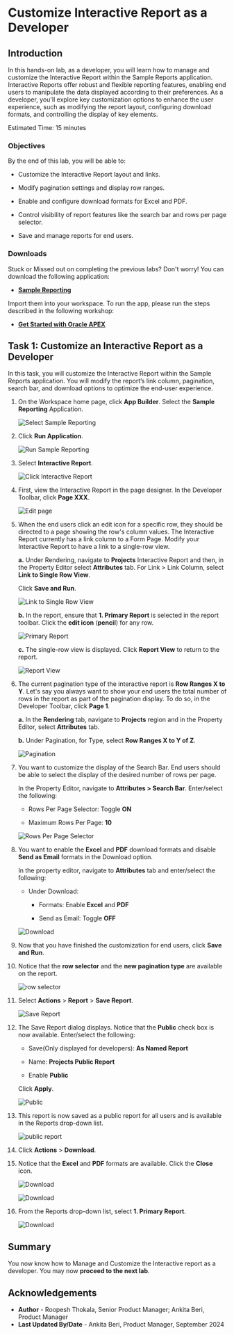 # Customize Interactive Report as a Developer

## Introduction

In this hands-on lab, as a developer, you will learn how to manage and customize the Interactive Report within the Sample Reports application. Interactive Reports offer robust and flexible reporting features, enabling end users to manipulate the data displayed according to their preferences. As a developer, you'll explore key customization options to enhance the user experience, such as modifying the report layout, configuring download formats, and controlling the display of key elements.

Estimated Time: 15 minutes

### Objectives

By the end of this lab, you will be able to:

- Customize the Interactive Report layout and links.

- Modify pagination settings and display row ranges.

- Enable and configure download formats for Excel and PDF.

- Control visibility of report features like the search bar and rows per page selector.

- Save and manage reports for end users.

### Downloads

Stuck or Missed out on completing the previous labs? Don't worry! You can download the following application:

- **[Sample Reporting](https://c4u04.objectstorage.us-ashburn-1.oci.customer-oci.com/p/EcTjWk2IuZPZeNnD_fYMcgUhdNDIDA6rt9gaFj_WZMiL7VvxPBNMY60837hu5hga/n/c4u04/b/livelabsfiles/o/labfiles%2FDevelopingReports-SampleReporting.sql)**

Import them into your workspace. To run the app, please run the steps described in the following workshop:

- **[Get Started with Oracle APEX](https://livelabs.oracle.com/pls/apex/r/dbpm/livelabs/run-workshop?p210_wid=3509)**

## Task 1: Customize an Interactive Report as a Developer

In this task, you will customize the Interactive Report within the Sample Reports application. You will modify the report’s link column, pagination, search bar, and download options to optimize the end-user experience.

1. On the Workspace home page, click **App Builder**. Select the **Sample Reporting** Application.

    ![Select Sample Reporting](images/sample-reporting.png " ")

2. Click **Run Application**.

    ![Run Sample Reporting](images/run-sample-reporting.png " ")

3. Select **Interactive Report**.

    ![Click Interactive Report](images/select-sample-reporting.png " ")

4. First, view the Interactive Report in the page designer. In the Developer Toolbar, click **Page XXX**.

    ![Edit page](images/click-page1.png " ")

5. When the end users click an edit icon for a specific row, they should be directed to a page showing the row's column values. The Interactive Report currently has a link column to a Form Page. Modify your Interactive Report to have a link to a single-row view.

    **a.** Under Rendering, navigate to **Projects** Interactive Report and then, in the Property Editor select **Attributes** tab. For Link > Link Column, select **Link to Single Row View**.

    Click **Save and Run**.

    ![Link to Single Row View](images/change-srw.png " ")

    **b.** In the report, ensure that **1. Primary Report** is selected in the report toolbar. Click the **edit icon** (**pencil**) for any row.

    ![Primary Report](images/view-srw1.png " ")

    **c.** The single-row view is displayed. Click **Report View** to return to the report.

    ![Report View](images/view-srw2.png " ")

6. The current pagination type of the interactive report is **Row Ranges X to Y**. Let's say you always want to show your end users the total number of rows in the report as part of the pagination display. To do so, in the Developer Toolbar, click **Page 1**.

    **a.** In the **Rendering** tab, navigate to **Projects** region and in the Property Editor, select **Attributes** tab.

    **b.** Under Pagination, for Type, select **Row Ranges X to Y of Z**.

    ![Pagination](images/change-pagination.png " ")

7. You want to customize the display of the Search Bar. End users should be able to select the display of the desired number of rows per page.

    In the Property Editor, navigate to **Attributes > Search Bar**. Enter/select the following:

    - Rows Per Page Selector: Toggle **ON**

    - Maximum Rows Per Page: **10**

    ![Rows Per Page Selector](images/enable-rpp.png " ")

8. You want to enable the **Excel** and **PDF** download formats and disable **Send as Email** formats in the Download option.

    In the property editor, navigate to **Attributes** tab and enter/select the following:

    - Under Download:

        - Formats: Enable **Excel** and **PDF**

        - Send as Email: Toggle **OFF**

    ![Download](images/disable-email1.png " ")

9. Now that you have finished the customization for end users, click **Save and Run**.

10. Notice that the **row selector** and the **new pagination type** are available on the report.

    ![row selector](images/run-ir13.png " ")

11. Select **Actions** > **Report** > **Save Report**.

    ![Save Report](images/save-report2.png " ")

12. The Save Report dialog displays. Notice that the **Public** check box is now available. Enter/select the following:

    - Save(Only displayed for developers): **As Named Report**

    - Name: **Projects Public Report**

    - Enable **Public**

    Click **Apply**.

    ![Public](images/save-report4.png " ")

13. This report is now saved as a public report for all users and is available in the Reports drop-down list.

    ![public report](images/view-public-report.png " ")

14. Click **Actions** > **Download**.

15. Notice that the **Excel** and **PDF** formats are available. Click the **Close** icon.

    ![Download](images/view-download1.png " ")

    ![Download](images/save-report5.png " ")

16. From the Reports drop-down list, select **1. Primary Report**.

    ![Download](images/primary-rpt.png " ")

## Summary

You now know how to Manage and Customize the Interactive report as a developer. You may now **proceed to the next lab**.

## Acknowledgements

- **Author** - Roopesh Thokala, Senior Product Manager; Ankita Beri, Product Manager
- **Last Updated By/Date** - Ankita Beri, Product Manager, September 2024
